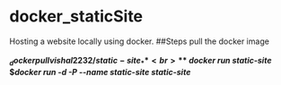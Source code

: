 # docker_staticSite
Hosting a website locally using docker.
##Steps
pull the docker image<br><br>
**$_docker pull vishal2232/static-site_**<br>
**$ _docker run static-site_** <br>
**$_docker run -d -P --name static-site static-site_**</br>
